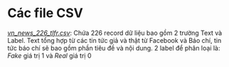 # Các file CSV

_[vn_news_226_tlfr.csv]()_: Chứa 226 record dữ liệu bao gồm 2 trường Text và Label. Text tổng hợp từ các tin tức giả và thật từ Facebook và Báo chí, tin tức báo chí sẽ bao gồm phần tiêu đề và nội dung. 2 label để phân loại là: _Fake_ giá trị 1 và _Real_ giá trị 0